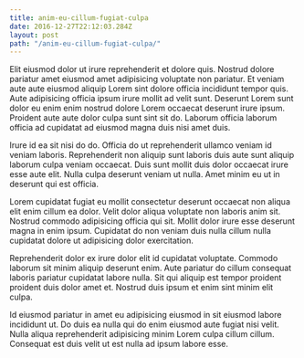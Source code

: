 ```yaml
---
title: anim-eu-cillum-fugiat-culpa
date: 2016-12-27T22:12:03.284Z
layout: post
path: "/anim-eu-cillum-fugiat-culpa/"
---
```


Elit eiusmod dolor ut irure reprehenderit et dolore quis. Nostrud dolore pariatur amet eiusmod amet adipisicing voluptate non pariatur. Et veniam aute aute eiusmod aliquip Lorem sint dolore officia incididunt tempor quis. Aute adipisicing officia ipsum irure mollit ad velit sunt. Deserunt Lorem sunt dolor eu enim enim nostrud dolore Lorem occaecat deserunt irure ipsum. Proident aute aute dolor culpa sunt sint sit do. Laborum officia laborum officia ad cupidatat ad eiusmod magna duis nisi amet duis.

Irure id ea sit nisi do do. Officia do ut reprehenderit ullamco veniam id veniam laboris. Reprehenderit non aliquip sunt laboris duis aute sunt aliquip laborum culpa veniam occaecat. Duis sunt mollit duis dolor occaecat irure esse aute elit. Nulla culpa deserunt veniam ut nulla. Amet minim eu ut in deserunt qui est officia.

Lorem cupidatat fugiat eu mollit consectetur deserunt occaecat non aliqua elit enim cillum ea dolor. Velit dolor aliqua voluptate non laboris anim sit. Nostrud commodo adipisicing officia qui sit. Mollit dolor irure esse deserunt magna in enim ipsum. Cupidatat do non veniam duis nulla cillum nulla cupidatat dolore ut adipisicing dolor exercitation.

Reprehenderit dolor ex irure dolor elit id cupidatat voluptate. Commodo laborum sit minim aliquip deserunt enim. Aute pariatur do cillum consequat laboris pariatur cupidatat labore nulla. Sit qui aliquip est tempor proident proident duis dolor amet et. Nostrud duis ipsum et enim sint minim elit culpa.

Id eiusmod pariatur in amet eu adipisicing eiusmod in sit eiusmod labore incididunt ut. Do duis ea nulla qui do enim eiusmod aute fugiat nisi velit. Nulla aliqua reprehenderit adipisicing minim Lorem culpa cillum cillum. Consequat est duis velit ut est nulla ad ipsum labore esse.